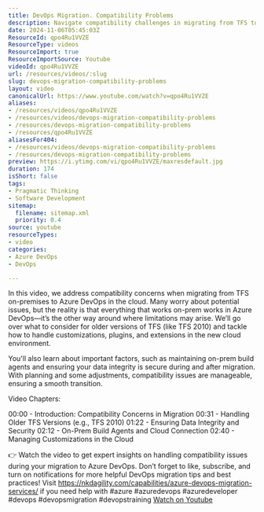 ```yaml
---
title: DevOps Migration. Compatibility Problems
description: Navigate compatibility challenges in migrating from TFS to Azure DevOps. Learn to manage customisations, data integrity, and on-prem build agents effectively!
date: 2024-11-06T05:45:03Z
ResourceId: qpo4Ru1VVZE
ResourceType: videos
ResourceImport: true
ResourceImportSource: Youtube
videoId: qpo4Ru1VVZE
url: /resources/videos/:slug
slug: devops-migration-compatibility-problems
layout: video
canonicalUrl: https://www.youtube.com/watch?v=qpo4Ru1VVZE
aliases:
- /resources/videos/qpo4Ru1VVZE
- /resources/videos/devops-migration-compatibility-problems
- /resources/devops-migration-compatibility-problems
- /resources/qpo4Ru1VVZE
aliasesFor404:
- /resources/videos/devops-migration-compatibility-problems
- /resources/devops-migration-compatibility-problems
preview: https://i.ytimg.com/vi/qpo4Ru1VVZE/maxresdefault.jpg
duration: 174
isShort: false
tags:
- Pragmatic Thinking
- Software Development
sitemap:
  filename: sitemap.xml
  priority: 0.4
source: youtube
resourceTypes:
- video
categories:
- Azure DevOps
- DevOps

---
```

 In this video, we address compatibility concerns when migrating from TFS on-premises to Azure DevOps in the cloud. Many worry about potential issues, but the reality is that everything that works on-prem works in Azure DevOps—it’s the other way around where limitations may arise. We’ll go over what to consider for older versions of TFS (like TFS 2010) and tackle how to handle customizations, plugins, and extensions in the new cloud environment.

You'll also learn about important factors, such as maintaining on-prem build agents and ensuring your data integrity is secure during and after migration. With planning and some adjustments, compatibility issues are manageable, ensuring a smooth transition.

Video Chapters:

00:00 - Introduction: Compatibility Concerns in Migration
00:31 - Handling Older TFS Versions (e.g., TFS 2010)
01:22 - Ensuring Data Integrity and Security
02:12 - On-Prem Build Agents and Cloud Connection
02:40 - Managing Customizations in the Cloud

👉 Watch the video to get expert insights on handling compatibility issues during your migration to Azure DevOps. Don’t forget to like, subscribe, and turn on notifications for more helpful DevOps migration tips and best practices! Visit https://nkdagility.com/capabilities/azure-devops-migration-services/ if you need help with #azure #azuredevops #azuredeveloper #devops #devopsmigration #devopstraining 
 [Watch on Youtube](https://www.youtube.com/watch?v=qpo4Ru1VVZE)
